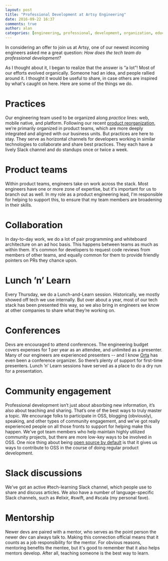 ```yaml
---
layout: post
title: "Professional Development at Artsy Engineering"
date: 2016-09-22 16:37
comments: true
author: alan
categories: [engineering, professional, development, organization, education]
---
```


In considering an offer to join us at Artsy, one of our newest incoming engineers asked me a great question: _How does the tech team do professional development?_

As I thought about it, I began to realize that the answer is “a lot”! Most of our efforts evolved organically. Someone had an idea, and people rallied around it. I thought it would be useful to share, in case others are inspired by what's caught on here. Here are some of the things we do.

<!-- more -->

# Practices

Our engineering team used to be organized along _practice_ lines: web, mobile native, and platform. Following our recent [product reorganization][1], we’re primarily organized in product teams, which are more deeply integrated and aligned with our business units. But practices are here to stay. They serve as horizontal channels for developers working in similar technologies to collaborate and share best practices. They each have a lively Slack channel and do standups once or twice a week.

# Product teams

Within product teams, engineers take on work across the stack. Most engineers have one or more zone of expertise, but it's important for us to branch out as well. In my role as a product engineering lead, I'm responsible for helping to support this, to ensure that my team members are broadening in their skills.

# Collaboration

In day-to-day work, we do a lot of pair programming and whiteboard architecture on an ad hoc basis. This happens between teams as much as within them. It's common for developers to request code reviews from members of other teams, and equally common for them to provide friendly pointers on PRs they chance upon.

# Lunch ’n’ Learn

Every Thursday, we do a Lunch-and-Learn session. Historically, we mostly showed off tech we use internally. But over about a year, most of our tech stack has been presented this way, so we also bring in engineers we know at other companies to share what they’re working on.

# Conferences

Devs are encouraged to attend conferences. The engineering budget covers expenses for 1 per year as an attendee, and unlimited as a presenter. Many of our engineers are experienced presenters -- and I know [Orta][2] has even been a conference organizer. So there’s plenty of support for first-time presenters. Lunch ’n’ Learn sessions have served as a place to do a dry run for a presentation.

# Community engagement

Professional development isn’t just about absorbing new information, it’s also about teaching and sharing. That’s one of the best ways to truly master a topic. We encourage folks to participate in OSS, blogging (obviously), speaking, and other types of community engagement, and we’ve got really experienced people on all those fronts to support for helping make this happen. We've got team members who help maintain highly utilized community projects, but there are more low-key ways to be involved in OSS. One nice thing about being [open source by default][3] is that it gives us ways to contribute to OSS in the course of doing regular product development.

# Slack discussions

We’ve got an active #tech-learning Slack channel, which people use to share and discuss articles. We also have a number of language-specific Slack channels, such as #elixir, #swift, and #scala (my personal fave).

# Mentorship

Newer devs are paired with a mentor, who serves as the point person the newer dev can always talk to. Making this connection official means that it counts as a job responsibility for the mentor. For obvious reasons, mentoring benefits the mentee, but it's good to remember that it also helps mentors develop. After all, teaching someone is the best way to learn.

[1]: http://artsy.github.io/blog/2016/03/28/artsy-engineering-organization-stack/

[2]: http://orta.io/

[3]: http://code.dblock.org/2015/02/09/becoming-open-source-by-default.html